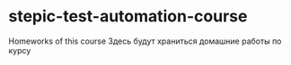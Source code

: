 # stepic-test-automation-course
Homeworks of this course
Здесь будут храниться домашние работы по курсу
